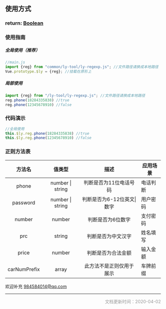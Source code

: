 ## 使用方式

### return: [Boolean](https://www.w3school.com.cn/jsref/jsref_obj_boolean.asp)



### 使用指南

##### 全局使用（推荐）

```js
//main.js
import {reg} from "common/ly-tool/ly-regexp.js"; //文件路径请换成本地路径
Vue.prototype.$ly = {reg}; //挂载在原形上
```

##### 局部使用

```js
import {reg} from "/ly-tool/ly-regexp.js"; //文件路径请换成本地路径
reg.phone(18284335838) //true
reg.phone(12345678910) //false
```



### 代码演示

```js
//全局使用
this.$ly.reg.phone(18284335838) //true
this.$ly.reg.phone(12345678910) //false
```



### 正则方法表


| 方法名 |      值类型      |          描述          |          应用场景          |
| :----: | :--------------: | :--------------------: | ------ |
| phone  | number \| string | 判断是否为11位电话号码 | 电话判断 |
|    password    | number \| string | 判断是否为6-12位英文\|数字 | 用户密码 |
| number | number | 判断是否为6位数字 | 支付密码 |
| prc | string | 判断是否为中文汉字 | 姓名填写 |
| price | number | 判断是否为合法金额 | 输入金额 |
| carNumPrefix | array | 此方法不是正则仅用于展示 | 车牌前缀 |







欢迎补充  984584014@qq.com

------

<p style="text-align:right;font-size:14px;color:#999999;">文档更新时间：2020-04-02</p>